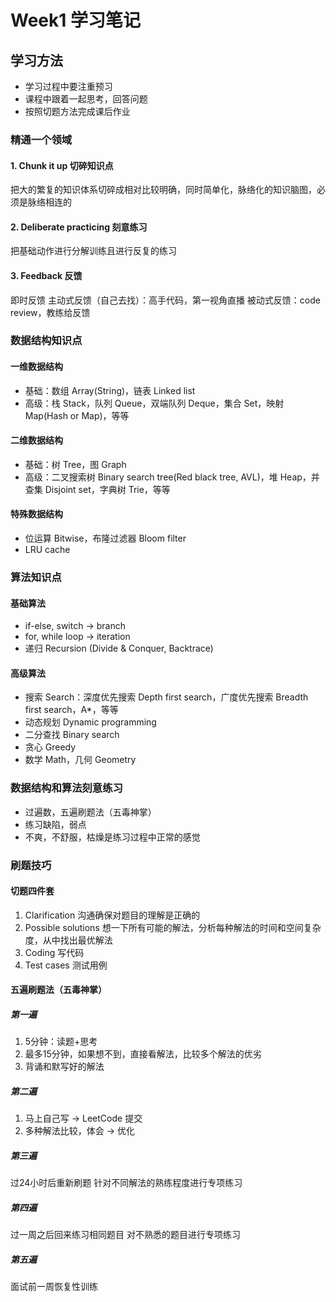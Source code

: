 # Week1 学习笔记

## 学习方法
* 学习过程中要注重预习
* 课程中跟着一起思考，回答问题
* 按照切题方法完成课后作业

### 精通一个领域
#### 1. Chunk it up 切碎知识点
把大的繁复的知识体系切碎成相对比较明确，同时简单化，脉络化的知识脑图，必须是脉络相连的

#### 2. Deliberate practicing 刻意练习
把基础动作进行分解训练且进行反复的练习

#### 3. Feedback 反馈
即时反馈
主动式反馈（自己去找）：高手代码，第一视角直播
被动式反馈：code review，教练给反馈

### 数据结构知识点
#### 一维数据结构
* 基础：数组 Array(String)，链表 Linked list
* 高级：栈 Stack，队列 Queue，双端队列 Deque，集合 Set，映射 Map(Hash or Map)，等等

#### 二维数据结构
* 基础：树 Tree，图 Graph
* 高级：二叉搜索树 Binary search tree(Red black tree, AVL)，堆 Heap，并查集 Disjoint set，字典树 Trie，等等

#### 特殊数据结构
* 位运算 Bitwise，布隆过滤器 Bloom filter
* LRU cache

### 算法知识点
#### 基础算法
* if-else, switch -> branch
* for, while loop -> iteration
* 递归 Recursion (Divide & Conquer, Backtrace)

#### 高级算法
* 搜索 Search：深度优先搜索 Depth first search，广度优先搜索 Breadth first search，A*，等等
* 动态规划 Dynamic programming
* 二分查找 Binary search
* 贪心 Greedy
* 数学 Math，几何 Geometry

### 数据结构和算法刻意练习
* 过遍数，五遍刷题法（五毒神掌）
* 练习缺陷，弱点
* 不爽，不舒服，枯燥是练习过程中正常的感觉

### 刷题技巧
#### 切题四件套
1. Clarification 沟通确保对题目的理解是正确的
2. Possible solutions 想一下所有可能的解法，分析每种解法的时间和空间复杂度，从中找出最优解法
3. Coding 写代码
4. Test cases 测试用例

#### 五遍刷题法（五毒神掌）
##### 第一遍
1. 5分钟：读题+思考
2. 最多15分钟，如果想不到，直接看解法，比较多个解法的优劣
3. 背诵和默写好的解法

##### 第二遍
1. 马上自己写 -> LeetCode 提交
2. 多种解法比较，体会 -> 优化

##### 第三遍
过24小时后重新刷题
针对不同解法的熟练程度进行专项练习

##### 第四遍
过一周之后回来练习相同题目
对不熟悉的题目进行专项练习

##### 第五遍
面试前一周恢复性训练